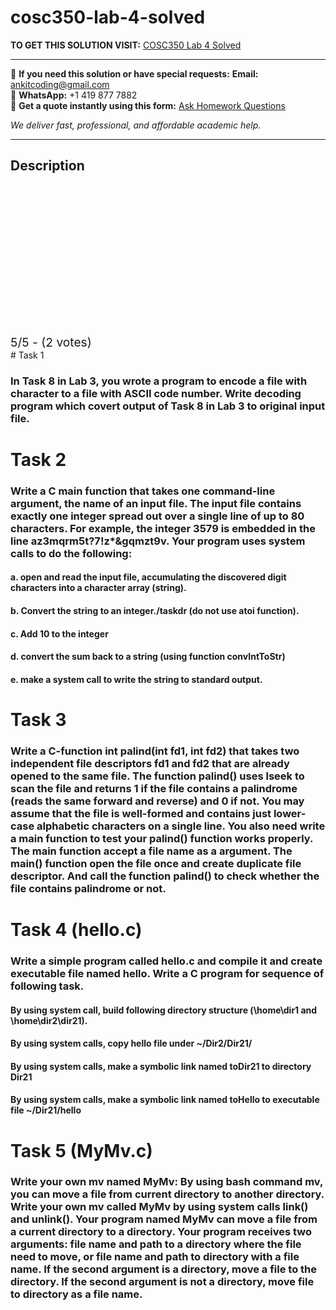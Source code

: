 # cosc350-lab-4-solved
**TO GET THIS SOLUTION VISIT:** [COSC350 Lab 4 Solved](https://www.ankitcodinghub.com/product/cosc350-lab-4-solved/)


---

📩 **If you need this solution or have special requests:** **Email:** ankitcoding@gmail.com  
📱 **WhatsApp:** +1 419 877 7882  
📄 **Get a quote instantly using this form:** [Ask Homework Questions](https://www.ankitcodinghub.com/services/ask-homework-questions/)

*We deliver fast, professional, and affordable academic help.*

---

<h2>Description</h2>



<div class="kk-star-ratings kksr-auto kksr-align-center kksr-valign-top" data-payload="{&quot;align&quot;:&quot;center&quot;,&quot;id&quot;:&quot;97768&quot;,&quot;slug&quot;:&quot;default&quot;,&quot;valign&quot;:&quot;top&quot;,&quot;ignore&quot;:&quot;&quot;,&quot;reference&quot;:&quot;auto&quot;,&quot;class&quot;:&quot;&quot;,&quot;count&quot;:&quot;2&quot;,&quot;legendonly&quot;:&quot;&quot;,&quot;readonly&quot;:&quot;&quot;,&quot;score&quot;:&quot;5&quot;,&quot;starsonly&quot;:&quot;&quot;,&quot;best&quot;:&quot;5&quot;,&quot;gap&quot;:&quot;4&quot;,&quot;greet&quot;:&quot;Rate this product&quot;,&quot;legend&quot;:&quot;5\/5 - (2 votes)&quot;,&quot;size&quot;:&quot;24&quot;,&quot;title&quot;:&quot;COSC350 Lab 4 Solved&quot;,&quot;width&quot;:&quot;138&quot;,&quot;_legend&quot;:&quot;{score}\/{best} - ({count} {votes})&quot;,&quot;font_factor&quot;:&quot;1.25&quot;}">

<div class="kksr-stars">

<div class="kksr-stars-inactive">
            <div class="kksr-star" data-star="1" style="padding-right: 4px">


<div class="kksr-icon" style="width: 24px; height: 24px;"></div>
        </div>
            <div class="kksr-star" data-star="2" style="padding-right: 4px">


<div class="kksr-icon" style="width: 24px; height: 24px;"></div>
        </div>
            <div class="kksr-star" data-star="3" style="padding-right: 4px">


<div class="kksr-icon" style="width: 24px; height: 24px;"></div>
        </div>
            <div class="kksr-star" data-star="4" style="padding-right: 4px">


<div class="kksr-icon" style="width: 24px; height: 24px;"></div>
        </div>
            <div class="kksr-star" data-star="5" style="padding-right: 4px">


<div class="kksr-icon" style="width: 24px; height: 24px;"></div>
        </div>
    </div>

<div class="kksr-stars-active" style="width: 138px;">
            <div class="kksr-star" style="padding-right: 4px">


<div class="kksr-icon" style="width: 24px; height: 24px;"></div>
        </div>
            <div class="kksr-star" style="padding-right: 4px">


<div class="kksr-icon" style="width: 24px; height: 24px;"></div>
        </div>
            <div class="kksr-star" style="padding-right: 4px">


<div class="kksr-icon" style="width: 24px; height: 24px;"></div>
        </div>
            <div class="kksr-star" style="padding-right: 4px">


<div class="kksr-icon" style="width: 24px; height: 24px;"></div>
        </div>
            <div class="kksr-star" style="padding-right: 4px">


<div class="kksr-icon" style="width: 24px; height: 24px;"></div>
        </div>
    </div>
</div>


<div class="kksr-legend" style="font-size: 19.2px;">
            5/5 - (2 votes)    </div>
    </div>
# Task 1

### In Task 8 in Lab 3, you wrote a program to encode a file with character to a file with ASCII code number. Write decoding program which covert output of Task 8 in Lab 3 to original input file.

# Task 2

### Write a C main function that takes one command-line argument, the name of an input file. The input file contains exactly one integer spread out over a single line of up to 80 characters. For example, the integer 3579 is embedded in the line az3mqrm5t?7!z*&amp;gqmzt9v. Your program uses system calls to do the following:

#### a. open and read the input file, accumulating the discovered digit characters into a character array (string).

#### b. Convert the string to an integer./taskdr (do not use atoi function).

#### c. Add 10 to the integer

#### d. convert the sum back to a string (using function convIntToStr)

#### e. make a system call to write the string to standard output.

# Task 3

### Write a C-function int palind(int fd1, int fd2) that takes two independent file descriptors fd1 and fd2 that are already opened to the same file. The function palind() uses lseek to scan the file and returns 1 if the file contains a palindrome (reads the same forward and reverse) and 0 if not. You may assume that the file is well-formed and contains just lower-case alphabetic characters on a single line. You also need write a main function to test your palind() function works properly. The main function accept a file name as a argument. The main() function open the file once and create duplicate file descriptor. And call the function palind() to check whether the file contains palindrome or not.

# Task 4 (hello.c)

### Write a simple program called hello.c and compile it and create executable file named hello. Write a C program for sequence of following task.

#### By using system call, build following directory structure (\home\dir1 and \home\dir2\dir21).

#### By using system calls, copy hello file under ~/Dir2/Dir21/

#### By using system calls, make a symbolic link named toDir21 to directory Dir21

#### By using system calls, make a symbolic link named toHello to executable file ~/Dir21/hello

# Task 5 (MyMv.c)

### Write your own mv named MyMv: By using bash command mv, you can move a file from current directory to another directory. Write your own mv called MyMv by using system calls link() and unlink(). Your program named MyMv can move a file from a current directory to a directory. Your program receives two arguments: file name and path to a directory where the file need to move, or file name and path to directory with a file name. If the second argument is a directory, move a file to the directory. If the second argument is not a directory, move file to directory as a file name.
